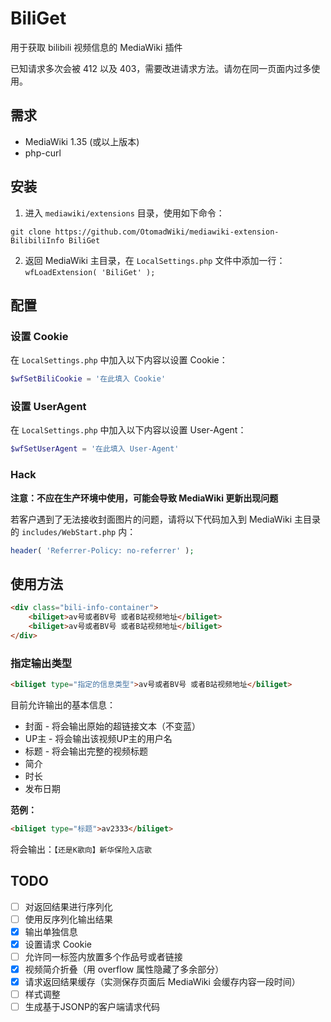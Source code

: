 # BiliGet
用于获取 bilibili 视频信息的 MediaWiki 插件

已知请求多次会被 412 以及 403，需要改进请求方法。请勿在同一页面内过多使用。

## 需求
* MediaWiki 1.35 (或以上版本)
* php-curl

## 安装
1. 进入 ```mediawiki/extensions``` 目录，使用如下命令：
```shell
git clone https://github.com/OtomadWiki/mediawiki-extension-BilibiliInfo BiliGet
```
2. 返回 MediaWiki 主目录，在 ```LocalSettings.php``` 文件中添加一行：<br />```wfLoadExtension( 'BiliGet' );```

## 配置
### 设置 Cookie
在 ```LocalSettings.php``` 中加入以下内容以设置 Cookie：
```PHP
$wfSetBiliCookie = '在此填入 Cookie'
```

### 设置 UserAgent
在 ```LocalSettings.php``` 中加入以下内容以设置 User-Agent：
```PHP
$wfSetUserAgent = '在此填入 User-Agent'
```

### Hack
**注意：不应在生产环境中使用，可能会导致 MediaWiki 更新出现问题**

若客户遇到了无法接收封面图片的问题，请将以下代码加入到 MediaWiki 主目录的 ```includes/WebStart.php``` 内：
```PHP
header( 'Referrer-Policy: no-referrer' );
```

## 使用方法
```HTML
<div class="bili-info-container">
	<biliget>av号或者BV号 或者B站视频地址</biliget>
	<biliget>av号或者BV号 或者B站视频地址</biliget>
</div>
```
<!--
正式用法：
\<biliget>
*av号或者BV号 或者B站视频地址*
*av号或者BV号 或者B站视频地址*
\</biliget>
-->

### 指定输出类型
```HTML
<biliget type="指定的信息类型">av号或者BV号 或者B站视频地址</biliget>
```
目前允许输出的基本信息：
* 封面 - 将会输出原始的超链接文本（不变蓝）
* UP主 - 将会输出该视频UP主的用户名
* 标题 - 将会输出完整的视频标题
* 简介
* 时长
* 发布日期

**范例：**
```HTML
<biliget type="标题">av2333</biliget>
```
将会输出：```【还是K歌向】新华保险入店歌```

## TODO
- [ ] 对返回结果进行序列化
- [ ] 使用反序列化输出结果
- [x] 输出单独信息
- [x] 设置请求 Cookie
- [ ] 允许同一标签内放置多个作品号或者链接
- [x] 视频简介折叠（用 overflow 属性隐藏了多余部分）
- [x] 请求返回结果缓存（实测保存页面后 MediaWiki 会缓存内容一段时间）
- [ ] 样式调整
- [ ] 生成基于JSONP的客户端请求代码
